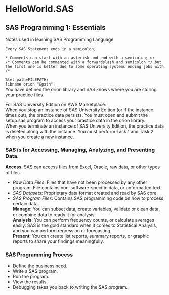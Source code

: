 # HelloWorld.SAS

## SAS Programming 1: Essentials  
Notes used in learning SAS Programming Language  

`Every SAS Statement ends in a semicolon;`  

`* Comments can start with an asterisk and end with a semicolon; or`  
`/* Comments can be commented with a forwardslash and semicolon */ but the first one is better due to some operating systems ending jobs with /*`  
  
`%let path=FILEPATH; `  
`libname orion "&path";`  
You have defined the orion library and SAS knows where you are storing your practice files.  
  
  For SAS University Edition on AWS Marketplace:  
When you stop an instance of SAS University Edition (or if the instance times out), the practice data persists. You must open and submit the setup.sas program to access your practice data in the orion library.  
When you terminate an instance of SAS University Edition, the practice data is deleted along with the instance. You must perform Task 1 and Task 2 when you create a new instance.  


### SAS is for Accessing, Managing, Analyzing, and Presenting Data.  
__Access__: SAS can access files from Excel, Oracle, raw data, or other types of files.  
- _Raw Data Files_: Files that have not been processed by any other program. File contains non-software-specific data, or unformatted text.  
- _SAS Datasets_: Proprietary data format created and read by SAS core.  
- _SAS Program Files_:  Contains SAS programming code on how to process certain data.  
**Manage**: You can subset data, create variables, validate or clean data, or combine data to ready it for analysis.  
**Analysis**: You can perform frequency counts, or calculate averages easily. SAS is the gold standard when it comes to Statistical Analysis, and you can perform regression or forecasting.  
**Present**: You can create list reports, summary reports, or graphic reports to share your findings meaningfully.  
  
### SAS Programming Process  
- Define the business need.  
- Write a SAS program.  
- Run the program.  
- View the results.  
- Debugging takes you back to writing the SAS program.  